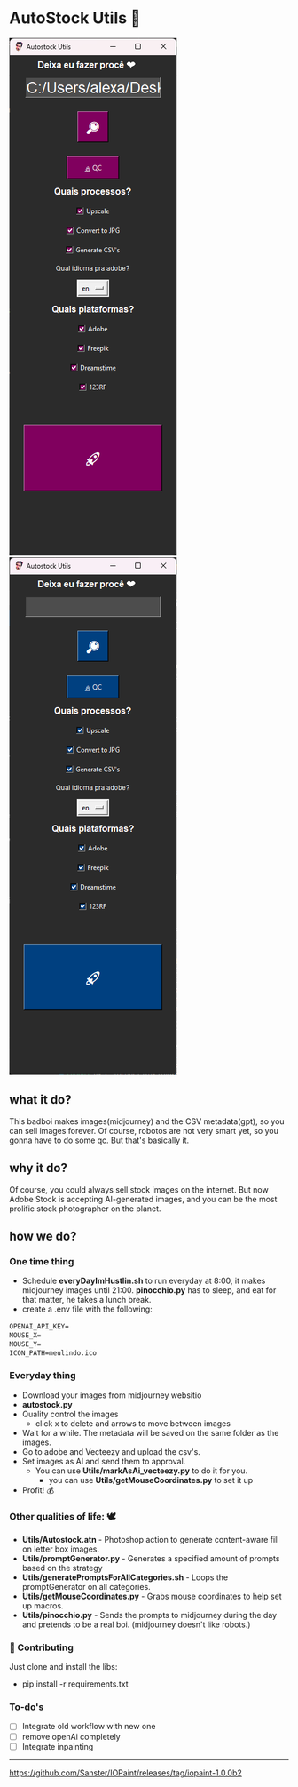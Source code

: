 # AutoStock Utils 🤖

![Autostock Utils](https://github.com/alexandreffaria/AutostockUtils/blob/main/gui-rosa.png?raw=true)
![Autostock Utils](https://github.com/alexandreffaria/AutostockUtils/blob/main/gui-azul.png?raw=true)

## what it do?

This badboi makes images(midjourney) and the CSV metadata(gpt), so you can sell images forever. Of course, robotos are not very smart yet, so you gonna have to do some qc. But that's basically it.

## why it do?

Of course, you could always sell stock images on the internet. But now Adobe Stock is accepting AI-generated images, and you can be the most prolific stock photographer on the planet.

## how we do?

### One time thing

- Schedule **everyDayImHustlin.sh** to run everyday at 8:00, it makes midjourney images until 21:00. **pinocchio.py** has to sleep, and eat for that matter, he takes a lunch break.
- create a .env file with the following:

```.env
OPENAI_API_KEY=
MOUSE_X=
MOUSE_Y=
ICON_PATH=meulindo.ico
```

### Everyday thing

- Download your images from midjourney websitio
- **autostock.py**
- Quality control the images
  - click x to delete and arrows to move between images
- Wait for a while. The metadata will be saved on the same folder as the images.
- Go to adobe and Vecteezy and upload the csv's.
- Set images as AI and send them to approval.
  - You can use **Utils/markAsAi_vecteezy.py** to do it for you.
    - you can use **Utils/getMouseCoordinates.py** to set it up
- Profit! 💰

### Other qualities of life: 🕊

- **Utils/Autostock.atn** - Photoshop action to generate content-aware fill on letter box images.
- **Utils/promptGenerator.py** - Generates a specified amount of prompts based on the strategy
- **Utils/generatePromptsForAllCategories.sh** - Loops the promptGenerator on all categories.
- **Utils/getMouseCoordinates.py** - Grabs mouse coordinates to help set up macros.
- **Utils/pinocchio.py** - Sends the prompts to midjourney during the day and pretends to be a real boi. (midjourney doesn't like robots.)

### 🤝 Contributing

Just clone and install the libs:

- pip install -r requirements.txt

### To-do's

- [ ] Integrate old workflow with new one
- [ ] remove openAi completely
- [ ] Integrate inpainting

---

<https://github.com/Sanster/IOPaint/releases/tag/iopaint-1.0.0b2>
